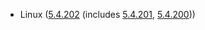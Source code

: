 - Linux ([5.4.202](https://git.kernel.org/pub/scm/linux/kernel/git/stable/linux.git/tag/?h=v5.4.202) (includes [5.4.201](https://lwn.net/Articles/899089), [5.4.200](https://lwn.net/Articles/898624)))
